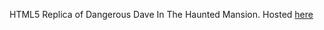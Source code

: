 HTML5 Replica of Dangerous Dave In The Haunted Mansion. Hosted [here](http://agafnik.com/testchambers/webdave)